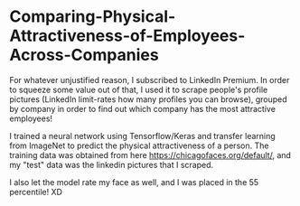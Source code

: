# Comparing-Physical-Attractiveness-of-Employees-Across-Companies

For whatever unjustified reason, I subscribed to LinkedIn Premium. In order to squeeze some value out of that, I used it to scrape people's profile pictures (LinkedIn limit-rates how many profiles you can browse), grouped by company in order to find out which company has the most attractive employees! 

I trained a neural network using Tensorflow/Keras and transfer learning from ImageNet to predict the physical attractiveness of a person. The training data was obtained from here https://chicagofaces.org/default/, and my "test" data was the linkedin pictures that I scraped. 

I also let the model rate my face as well, and I was placed in the 55 percentile! XD 
